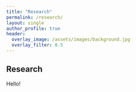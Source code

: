 ```yaml
---  
title: "Research"
permalink: /research/
layout: single
author_profile: true
header:
  overlay_image: /assets/images/background.jpg
  overlay_filter: 0.5
---
```

## Research

Hello!
